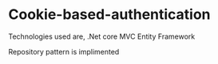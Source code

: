 # Cookie-based-authentication

Technologies used are,
 .Net core MVC
 Entity Framework
 
 Repository pattern is implimented
 
